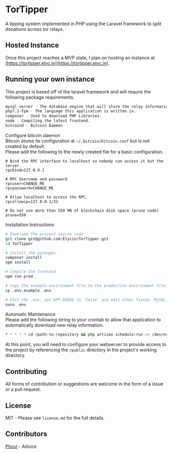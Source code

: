 # TorTipper
A tipping system implemented in PHP using the Laravel framework to split donations across tor relays.

## Hosted Instance
Once this project reaches a MVP state, I plan on hosting an instance at [https://tortipper.elyc.in](https://tortipper.elyc.in).

## Running your own instance
This project is based off of the laravel framework and will require the following package requirements.
```bash
mysql-server - The database engine that will store the relay information.
php7.2-fpm - The language this application is written in.
composer - Used to download PHP Libraries.
node - Compiling the latest frontend.
bitcoind - Bitcoin Daemon

```

Configure bitcoin daemon  
Bitcoin stores its configuration at `~/.bitcoin/bitcoin.conf` but is not created by default.  
Please add the following to the newly created file for a basic configuration.
```text
# Bind the RPC interface to localhost so nobody can access it but the server.
rpcbind=127.0.0.1

# RPC Username and password
rpcuser=CHANGE_ME
rpcpassword=CHANGE_ME

# Allow localhost to access the RPC.
rpcallowip=127.0.0.1/32

# Do not use more than 550 MB of blockchain disk space (prune node)
prune=550
```

Installation Instructions
```bash
# Download the project source code
git clone git@github.com:Elycin/TorTipper.git
cd TorTipper

# Install the packages 
composer install
npm install

# Compile the frontend
npm run prod

# Copy the example environment file to the production environment file.
cp .env.example .env

# Edit the .env, set APP_DEBUG to `false` and edit other fields: MySQL and Bitcoin RPC.
nano .env
```

Automatic Maintenance  
Please add the following string to your crontab to allow that application to automatically download new relay information.
```bash
* * * * * cd /path-to-repository && php artisan schedule:run >> /dev/null 2>&1
```

At this point, you will need to configure your webserver to provide access to the project by referencing the `/public` directory in the project's working directory.

## Contributing
All forms of contribution or suggestions are welcome in the form of a issue or a pull request.

## License
MIT - Please see `license.md` for the full details.

## Contributors
[Phoul](https://twitter.com/Phoul) - Advice 